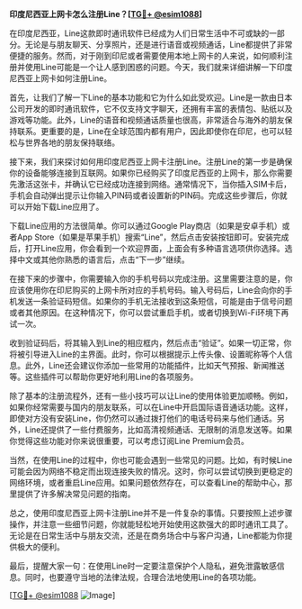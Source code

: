 **印度尼西亚上网卡怎么注册Line？[[TG💪+ @esim1088](https://t.me/s/esim1088)]**

在印度尼西亚，Line这款即时通讯软件已经成为人们日常生活中不可或缺的一部分。无论是与朋友聊天、分享照片，还是进行语音或视频通话，Line都提供了非常便捷的服务。然而，对于刚到印尼或者需要使用本地上网卡的人来说，如何顺利注册并使用Line可能是一个让人感到困惑的问题。今天，我们就来详细讲解一下印度尼西亚上网卡如何注册Line。

首先，让我们了解一下Line的基本功能和它为什么如此受欢迎。Line是一款由日本公司开发的即时通讯软件，它不仅支持文字聊天，还拥有丰富的表情包、贴纸以及游戏等功能。此外，Line的语音和视频通话质量也很高，非常适合与海外的朋友保持联系。更重要的是，Line在全球范围内都有用户，因此即使你在印尼，也可以轻松与世界各地的朋友保持联络。

接下来，我们来探讨如何用印度尼西亚上网卡注册Line。注册Line的第一步是确保你的设备能够连接到互联网。如果你已经购买了印度尼西亚的上网卡，那么你需要先激活这张卡，并确认它已经成功连接到网络。通常情况下，当你插入SIM卡后，手机会自动弹出提示让你输入PIN码或者设置新的PIN码。完成这些步骤后，你就可以开始下载Line应用了。

下载Line应用的方法很简单。你可以通过Google Play商店（如果是安卓手机）或者App Store（如果是苹果手机）搜索“Line”，然后点击安装按钮即可。安装完成后，打开Line应用，你会看到一个欢迎界面，上面会有多种语言选项供你选择。选择中文或其他你熟悉的语言后，点击“下一步”继续。

在接下来的步骤中，你需要输入你的手机号码以完成注册。这里需要注意的是，你应该使用你在印尼购买的上网卡所对应的手机号码。输入号码后，Line会向你的手机发送一条验证码短信。如果你的手机无法接收到这条短信，可能是由于信号问题或者其他原因。在这种情况下，你可以尝试重启手机，或者切换到Wi-Fi环境下再试一次。

收到验证码后，将其输入到Line的相应框内，然后点击“验证”。如果一切正常，你将被引导进入Line的主界面。此时，你可以根据提示上传头像、设置昵称等个人信息。此外，Line还会建议你添加一些常用的功能插件，比如天气预报、新闻推送等。这些插件可以帮助你更好地利用Line的各项服务。

除了基本的注册流程外，还有一些小技巧可以让Line的使用体验更加顺畅。例如，如果你经常需要与国内的朋友联系，可以在Line中开启国际语音通话功能。这样，即使对方没有安装Line，你仍然可以通过拨打他们的电话号码来与他们通话。另外，Line还提供了一些付费服务，比如高清视频通话、无限制的消息发送等。如果你觉得这些功能对你来说很重要，可以考虑订阅Line Premium会员。

当然，在使用Line的过程中，你也可能会遇到一些常见的问题。比如，有时候Line可能会因为网络不稳定而出现连接失败的情况。这时，你可以尝试切换到更稳定的网络环境，或者重启Line应用。如果问题依然存在，可以查看Line的帮助中心，那里提供了许多解决常见问题的指南。

总之，使用印度尼西亚上网卡注册Line并不是一件复杂的事情。只要按照上述步骤操作，并注意一些细节问题，你就能轻松地开始使用这款强大的即时通讯工具了。无论是在日常生活中与朋友交流，还是在商务场合中与客户沟通，Line都能为你提供极大的便利。

最后，提醒大家一句：在使用Line时一定要注意保护个人隐私，避免泄露敏感信息。同时，也要遵守当地的法律法规，合理合法地使用Line的各项功能。

[[TG💪+ @esim1088](https://t.me/s/esim1088) ![Image](https://i.postimg.cc/4NQfJmqS/Snipaste-2025-05-13-00-14-12.png)]